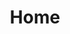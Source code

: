 ---
layout: home
title: Home
permalink: /
sitemap: false
pagination: 
  enabled: true
  permalink: /:num/
  title: 'Home - Page :num'

---